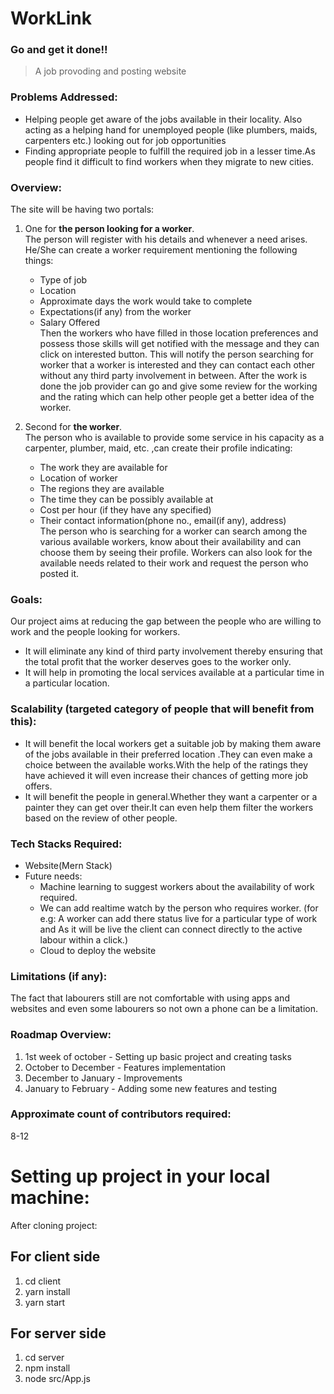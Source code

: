 # WorkLink
### Go and get it done!!
> A job provoding and posting website

### Problems Addressed:
  - Helping people get aware of the jobs available in their locality. Also acting as a helping hand for unemployed people (like plumbers, maids, carpenters etc.) looking out for job opportunities
  - Finding appropriate people to fulfill the required job in a lesser time.As people find it difficult to find workers when they migrate to new cities.
 
### Overview:

The site will be having two portals: 

1. One for **the person looking for a worker**.  
    The person will register with his details and whenever a need arises.
    He/She can create a worker requirement mentioning the following things:
    - Type of job
    - Location 
    - Approximate days the work would take to complete
    - Expectations(if any) from the worker
    - Salary Offered   
    Then the workers who have filled in those location preferences and possess those skills will get notified with the message and they can click on interested button.
    This will notify the person searching for worker that a worker is interested and they can contact each other without any third party involvement in between.
    After the work is done the job provider can go and give some review for the working and the rating which can help other people get a better idea of the worker.

2. Second for **the worker**.  
    The person who is available to provide some service in his capacity as a carpenter, plumber, maid, etc. ,can create their profile indicating:
    - The work they are available for
    - Location of worker
    - The regions they are available 
    - The time they can be possibly available at
    - Cost per hour (if they have any specified)
    - Their contact information(phone no., email(if any), address)  
    The person who is searching for a worker can search among the various available workers, know about their availability and can choose them by seeing their profile.
    Workers can also look for the available needs related to their work and request the person who posted it.

### Goals: 
Our project aims at reducing the gap between the people who are willing to work and the people looking for workers. 
- It will eliminate any kind of third party involvement thereby ensuring that the total profit that the worker deserves goes to the worker only.
- It will help in promoting the local services available at a particular time in a particular location.

### Scalability (targeted category of people that will benefit from this):
- It will benefit the local workers get a suitable job by making them aware of the jobs available in their preferred location .They can even make a choice between the available works.With the help of the ratings they have achieved it will even increase their chances of getting more job offers.
- It will benefit the people in general.Whether they want a carpenter or a painter they can get over their.It can even help them filter the workers based on the review of other people.

### Tech Stacks Required:
- Website(Mern Stack)
- Future needs:
  - Machine learning to suggest workers about the availability of work required.   
  - We can add realtime watch by the person who requires worker. (for e.g: A worker can add there status live for a particular type of work and As it will be live the client can     connect directly to the active labour within a click.) 
  - Cloud to deploy the website

### Limitations (if any):
The fact that labourers still are not comfortable with using apps and websites and even some labourers so not own a phone can be a limitation.

### Roadmap Overview:
  1. 1st week of october - Setting up basic project and creating tasks
  2. October to December - Features implementation
  3. December to January - Improvements
  4. January to February - Adding some new features and testing

### Approximate count of contributors required:
  8-12
  
  
# Setting up project in your local machine:
After cloning project:
## For client side
  1. cd client
  2. yarn install
  3. yarn start
  
## For server side
  1. cd server
  2. npm install
  3. node src/App.js
